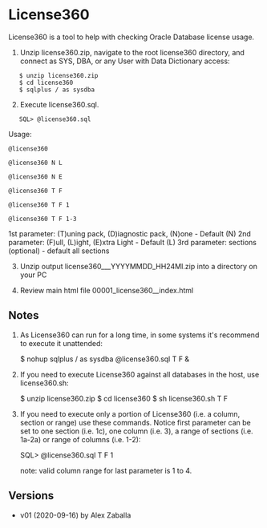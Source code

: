 # License360

License360 is a tool to help with checking Oracle Database license usage.

1. Unzip license360.zip, navigate to the root license360 directory, and connect as SYS, 
   DBA, or any User with Data Dictionary access:

```
   $ unzip license360.zip
   $ cd license360
   $ sqlplus / as sysdba
```

2. Execute license360.sql.

```
   SQL> @license360.sql
```

Usage: 

```
@license360

@license360 N L

@license360 N E

@license360 T F

@license360 T F 1

@license360 T F 1-3
```

1st parameter: (T)uning pack, (D)iagnostic pack, (N)one - Default (N)
2nd parameter: (F)ull, (L)ight, (E)xtra Light  - Default (L)
3rd parameter: sections (optional) - default all sections

3. Unzip output license360_<dbname>_<host>_YYYYMMDD_HH24MI.zip into a directory on your PC

4. Review main html file 00001_license360_<dbname>_index.html



## Notes ##

1. As License360 can run for a long time, in some systems it's recommend to execute it unattended:

   $ nohup sqlplus / as sysdba @license360.sql T F &

2. If you need to execute License360 against all databases in the host, use license360.sh:

   $ unzip license360.zip
   $ cd license360
   $ sh license360.sh T F
   
3. If you need to execute only a portion of License360 (i.e. a column, section or range) use 
   these commands. Notice first parameter can be set to one section (i.e. 1c),
   one column (i.e. 3), a range of sections (i.e. 1a-2a) or range of columns (i.e. 1-2):

   SQL> @license360.sql T F 1
   
   note: valid column range for last parameter is 1 to 4. 


## Versions ##
* v01 (2020-09-16) by Alex Zaballa
